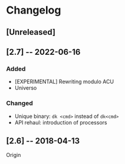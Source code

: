 # Changelog

## [Unreleased]

## [2.7] -- 2022-06-16

### Added

- [EXPERIMENTAL] Rewriting modulo ACU
- Universo

### Changed

- Unique binary: `dk <cmd>` instead of `dk<cmd>`
- API rehaul: introduction of processors

## [2.6] -- 2018-04-13

Origin
